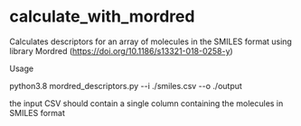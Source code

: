 # calculate_with_mordred
Calculates descriptors for an array of molecules in the SMILES format using library Mordred (https://doi.org/10.1186/s13321-018-0258-y)

Usage

python3.8 mordred_descriptors.py --i ./smiles.csv --o ./output

the input CSV should contain a single column containing the molecules in SMILES format
